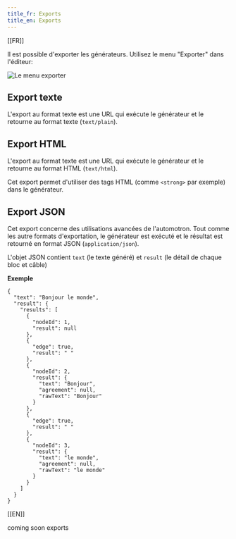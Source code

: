 ```yaml
---
title_fr: Exports
title_en: Exports
---
```


[[FR]]

Il est possible d'exporter les générateurs. Utilisez le menu "Exporter" dans l'éditeur:

![Le menu exporter](/img/content/doc/export.png)

## Export texte

L'export au format texte est une URL qui exécute le générateur et le retourne au format texte (`text/plain`).

## Export HTML

L'export au format texte est une URL qui exécute le générateur et le retourne au format HTML (`text/html`).

Cet export permet d'utiliser des tags HTML (comme `<strong>` par exemple) dans le générateur.

## Export JSON

Cet export concerne des utilisations avancées de l'automotron. Tout comme les autre formats d'exportation, le générateur est exécuté et le résultat est retourné en format JSON (`application/json`).

L'objet JSON contient `text` (le texte généré) et `result` (le détail de chaque bloc et câble)

**Exemple**

```
{
  "text": "Bonjour le monde",
  "result": {
    "results": [
      {
        "nodeId": 1,
        "result": null
      },
      {
        "edge": true,
        "result": " "
      },
      {
        "nodeId": 2,
        "result": {
          "text": "Bonjour",
          "agreement": null,
          "rawText": "Bonjour"
        }
      },
      {
        "edge": true,
        "result": " "
      },
      {
        "nodeId": 3,
        "result": {
          "text": "le monde",
          "agreement": null,
          "rawText": "le monde"
        }
      }
    ]
  }
}
```

[[EN]]

coming soon exports
